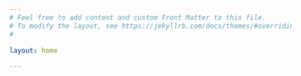 ```yaml
---
# Feel free to add content and custom Front Matter to this file.
# To modify the layout, see https://jekyllrb.com/docs/themes/#overriding-theme-defaults
#

layout: home

---
```

